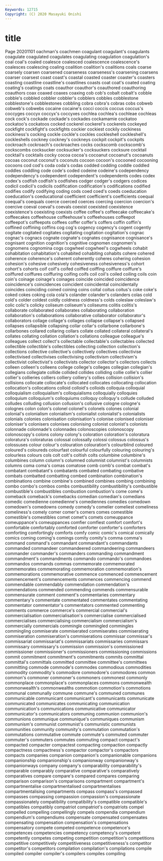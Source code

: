 ```yaml
---
Keywords: 12715
Copyright: (C) 2020 Masayuki Onishi
---
```


# title
Page 20201101
oachman's coachmen coagulant
coagulant's coagulants coagulate coagulated coagulates coagulating coagulation coagulation's coal coal's
coaled coalesce coalesced coalescence coalescence's coalesces coalescing coaling coalition coalition's
coalitions coals coarse coarsely coarsen coarsened coarseness coarseness's coarsening coarsens
coarser coarsest coast coast's coastal coasted coaster coaster's coasters coasting
coastline coastline's coastlines coasts coat coat's coated coating coating's coatings
coats coauthor coauthor's coauthored coauthoring coauthors coax coaxed coaxes coaxing
cob cob's cobalt cobalt's cobble cobble's cobbled cobbler cobbler's cobblers
cobbles cobblestone cobblestone's cobblestones cobbling cobra cobra's cobras cobs cobweb
cobweb's cobwebs cocaine cocaine's cocci coccis coccus coccus's coccyges coccyx
coccyx's coccyxes cochlea cochlea's cochleae cochleas cock cock's cockade cockade's
cockades cockamamie cockatoo cockatoo's cockatoos cocked cockerel cockerel's cockerels cockeyed
cockfight cockfight's cockfights cockier cockiest cockily cockiness cockiness's cocking cockle
cockle's cockles cockleshell cockleshell's cockleshells cockney cockney's cockneys cockpit cockpit's
cockpits cockroach cockroach's cockroaches cocks cockscomb cockscomb's cockscombs cocksucker cocksucker's
cocksuckers cocksure cocktail cocktail's cocktails cocky cocoa cocoa's cocoanut cocoanut's
cocoanuts cocoas coconut coconut's coconuts cocoon cocoon's cocooned cocooning cocoons
cod cod's coda coda's codas codded codding coddle coddled coddles
coddling code code's coded codeine codeine's codependency codependency's codependent codependent's
codependents codes codex codex's codfish codfish's codfishes codger codger's codgers
codices codicil codicil's codicils codification codification's codifications codified codifies codify
codifying coding cods coed coed's coeds coeducation coeducation's coeducational coefficient
coefficient's coefficients coequal coequal's coequals coerce coerced coerces coercing coercion
coercion's coercive coeval coeval's coevals coexist coexisted coexistence coexistence's coexisting
coexists coffee coffee's coffeecake coffeecake's coffeecakes coffeehouse coffeehouse's coffeehouses coffeepot
coffeepot's coffeepots coffees coffer coffer's coffers coffin coffin's coffined coffining
coffins cog cog's cogency cogency's cogent cogently cogitate cogitated cogitates
cogitating cogitation cogitation's cognac cognac's cognacs cognate cognate's cognates cognisance
cognisance's cognisant cognition cognition's cognitive cognomen cognomen's cognomens cognomina cogs
cogwheel cogwheel's cogwheels cohabit cohabitation cohabitation's cohabited cohabiting cohabits cohere
cohered coherence coherence's coherent coherently coheres cohering cohesion cohesion's cohesive
cohesively cohesiveness cohesiveness's cohort cohort's cohorts coif coif's coifed coiffed
coiffing coiffure coiffure's coiffured coiffures coiffuring coifing coifs coil coil's
coiled coiling coils coin coin's coinage coinage's coinages coincide coincided
coincidence coincidence's coincidences coincident coincidental coincidentally coincides coinciding coined coining
coins coital coitus coitus's coke coke's coked cokes coking cola
cola's colander colander's colanders colas cold cold's colder coldest coldly
coldness coldness's colds coleslaw coleslaw's colic colic's colicky coliseum coliseum's
coliseums colitis colitis's collaborate collaborated collaborates collaborating collaboration collaboration's collaborations
collaborative collaborator collaborator's collaborators collage collage's collages collapse collapse's collapsed
collapses collapsible collapsing collar collar's collarbone collarbone's collarbones collared collaring
collars collate collated collateral collateral's collates collating collation collation's collations
colleague colleague's colleagues collect collect's collectable collectable's collectables collected collectible
collectible's collectibles collecting collection collection's collections collective collective's collectively collectives
collectivise collectivised collectivises collectivising collectivism collectivism's collectivist collectivist's collectivists collector
collector's collectors collects colleen colleen's colleens college college's colleges collegian
collegian's collegians collegiate collide collided collides colliding collie collie's collier
collier's collieries colliers colliery colliery's collies collision collision's collisions collocate
collocate's collocated collocates collocating collocation collocation's collocations colloid colloid's colloids
colloquia colloquial colloquialism colloquialism's colloquialisms colloquially colloquies colloquium colloquium's colloquiums
colloquy colloquy's collude colluded colludes colluding collusion collusion's collusive cologne
cologne's colognes colon colon's colonel colonel's colonels colones colonial colonial's
colonialism colonialism's colonialist colonialist's colonialists colonials colonies colonisation colonisation's colonise
colonised coloniser coloniser's colonisers colonises colonising colonist colonist's colonists colonnade
colonnade's colonnades colonoscopies colonoscopy colonoscopy's colons colony colony's coloration coloration's
coloratura coloratura's coloraturas colossal colossally colossi colossus colossus's colossuses colour
colour's colouration colouration's colourblind coloured coloured's coloureds colourfast colourful colourfully
colouring colouring's colourless colours cols colt colt's coltish colts columbine
columbine's columbines column column's columned columnist columnist's columnists columns coma
coma's comas comatose comb comb's combat combat's combatant combatant's combatants
combated combating combative combats combatted combatting combed combination combination's combinations
combine combine's combined combines combing combining combo combo's combos combs
combustibility combustibility's combustible combustible's combustibles combustion combustion's come come's comeback
comeback's comebacks comedian comedian's comedians comedic comedienne comedienne's comediennes comedies
comedown comedown's comedowns comedy comedy's comelier comeliest comeliness comeliness's comely
comer comer's comers comes comestible comestible's comestibles comet comet's comets
comeuppance comeuppance's comeuppances comfier comfiest comfort comfort's comfortable comfortably comforted
comforter comforter's comforters comforting comfortingly comforts comfy comic comic's comical
comically comics coming coming's comings comity comity's comma comma's command
command's commandant commandant's commandants commanded commandeer commandeered commandeering commandeers commander
commander's commanders commanding commandment commandment's commandments commando commando's commandoes commandos
commands commas commemorate commemorated commemorates commemorating commemoration commemoration's commemorations commemorative
commence commenced commencement commencement's commencements commences commencing commend commendable commendably
commendation commendation's commendations commended commending commends commensurable commensurate comment comment's
commentaries commentary commentary's commentate commentated commentates commentating commentator commentator's commentators
commented commenting comments commerce commerce's commercial commercial's commercialisation commercialisation's commercialise
commercialised commercialises commercialising commercialism commercialism's commercially commercials commingle commingled commingles
commingling commiserate commiserated commiserates commiserating commiseration commiseration's commiserations commissar commissar's
commissariat commissariat's commissariats commissaries commissars commissary commissary's commission commission's commissioned
commissioner commissioner's commissioners commissioning commissions commit commitment commitment's commitments commits
committal committal's committals committed committee committee's committees committing commode commode's
commodes commodious commodities commodity commodity's commodore commodore's commodores common common's
commoner commoner's commoners commonest commonly commonplace commonplace's commonplaces commons commonwealth
commonwealth's commonwealths commotion commotion's commotions communal communally commune commune's communed
communes communicable communicant communicant's communicants communicate communicated communicates communicating communication
communication's communications communicative communicator communicator's communicators communing communion communion's communions
communique communique's communiques communism communism's communist communist's communistic communists communities
community community's commutation commutation's commutations commutative commute commute's commuted commuter
commuter's commuters commutes commuting compact compact's compacted compacter compactest compacting
compaction compactly compactness compactness's compactor compactor's compactors compacts companies companion
companion's companionable companions companionship companionship's companionway companionway's companionways company company's
comparability comparability's comparable comparably comparative comparative's comparatively comparatives compare compare's
compared compares comparing comparison comparison's comparisons compartment compartment's compartmentalise compartmentalised
compartmentalises compartmentalising compartments compass compass's compassed compasses compassing compassion compassion's
compassionate compassionately compatibility compatibility's compatible compatible's compatibles compatibly compatriot compatriot's
compatriots compel compelled compelling compellingly compels compendia compendium compendium's compendiums
compensate compensated compensates compensating compensation compensation's compensations compensatory compete competed
competence competence's competences competencies competency competency's competent competently competes competing
competition competition's competitions competitive competitively competitiveness competitiveness's competitor competitor's competitors
compilation compilation's compilations compile compiled compiler compiler's compilers compiles compiling
